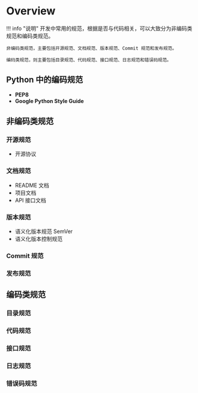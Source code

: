# Overview

!!! info "说明"
    开发中常用的规范，根据是否与代码相关，可以大致分为非编码类规范和编码类规范。
    
    非编码类规范，主要包括开源规范、文档规范、版本规范、Commit 规范和发布规范。
    
    编码类规范，则主要包括目录规范、代码规范、接口规范、日志规范和错误码规范。

## Python 中的编码规范

- **PEP8** 
- **Google Python Style Guide**

## 非编码类规范
### 开源规范
- 开源协议

### 文档规范
- README 文档
- 项目文档
- API 接口文档

### 版本规范
- 语义化版本规范 SemVer
- 语义化版本控制规范

### Commit 规范
### 发布规范

## 编码类规范

### 目录规范
### 代码规范
### 接口规范
### 日志规范
### 错误码规范

